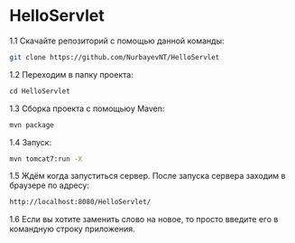 # HelloServlet


1.1 Скачайте репозиторий с  помощью данной команды: 
```bash
git clone https://github.com/NurbayevNT/HelloServlet
```

1.2 Переходим в папку проекта: 
```bash
сd HelloServlet
```

1.3 Сборка проекта с помощьюу Maven: 
```bash
mvn package
```
1.4 Запуск: 
```bash
mvn tomcat7:run -X
```
1.5 Ждём когда запуститься сервер. После запуска сервера заходим в браузере по адресу: 
```bash
http://localhost:8080/HelloServlet/
```
1.6 Если вы хотите заменить слово на новое, то просто введите его в командную строку приложения. 
